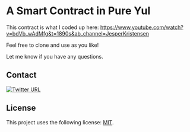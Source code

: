# A Smart Contract in Pure Yul

This contract is what I coded up here: https://www.youtube.com/watch?v=bdVb_wAdMfg&t=1890s&ab_channel=JesperKristensen

Feel free to clone and use as you like!

Let me know if you have any questions.

## Contact
[![Twitter URL](https://img.shields.io/twitter/url/https/twitter.com/cryptojesperk.svg?style=social&label=Follow%20%40cryptojesperk)](https://twitter.com/cryptojesperk)


## License
This project uses the following license: [MIT](https://github.com/bisguzar/twitter-scraper/blob/master/LICENSE).
